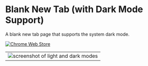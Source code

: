 # Blank New Tab (with Dark Mode Support)

A blank new tab page that supports the system dark mode.<br>

[![Chrome Web Store](https://img.shields.io/chrome-web-store/v/nghggnkjhaidilgmjldjjeeilngmplij.svg?style=for-the-badge&color=4185f4)](https://chrome.google.com/webstore/detail/blank-new-tab/nghggnkjhaidilgmjldjjeeilngmplij)


<table>
  <tr>
    <td>
      <img src="https://i.imgur.com/kOj4iFs.png" alt="screenshot of light and dark modes">
    </td>
  </tr>
</table>
